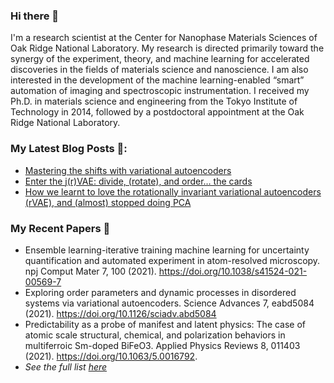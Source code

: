 ### Hi there 👋

I'm a research scientist at the Center for Nanophase Materials Sciences of Oak Ridge National Laboratory. My research is directed primarily toward the synergy of the experiment, theory, and machine learning for accelerated discoveries in the fields of materials science and nanoscience. I am also interested in the development of the machine learning-enabled “smart” automation of imaging and spectroscopic instrumentation. I received my Ph.D. in materials science and engineering from the Tokyo Institute of Technology in 2014, followed by a postdoctoral appointment at the Oak Ridge National Laboratory.

### My Latest Blog Posts 📖:
- [Mastering the shifts with variational autoencoders](https://towardsdatascience.com/mastering-the-shifts-with-variational-autoencoders-ca609ec84f1)
- [Enter the j(r)VAE: divide, (rotate), and order… the cards](https://towardsdatascience.com/enter-the-j-r-vae-divide-rotate-and-order-the-cards-9d10c6633726)
- [How we learnt to love the rotationally invariant variational autoencoders (rVAE), and (almost) stopped doing PCA](https://towardsdatascience.com/how-we-learnt-to-love-the-rotationally-invariant-variational-autoencoders-rvae-and-almost-562aa164c59f)

### My Recent Papers 📜
- Ensemble learning-iterative training machine learning for uncertainty quantification and automated experiment in atom-resolved microscopy. npj Comput Mater 7, 100 (2021). https://doi.org/10.1038/s41524-021-00569-7
- Exploring order parameters and dynamic processes in disordered systems via variational autoencoders. Science Advances 7, eabd5084 (2021). https://doi.org/10.1126/sciadv.abd5084
- Predictability as a probe of manifest and latent physics: The case of atomic scale structural, chemical, and polarization behaviors in multiferroic Sm-doped BiFeO3. Applied Physics Reviews 8, 011403 (2021). https://doi.org/10.1063/5.0016792.
- *See the full list [here](https://scholar.google.com/citations?hl=en&user=YnSdOoUAAAAJ&view_op=list_works&sortby=pubdate)*
